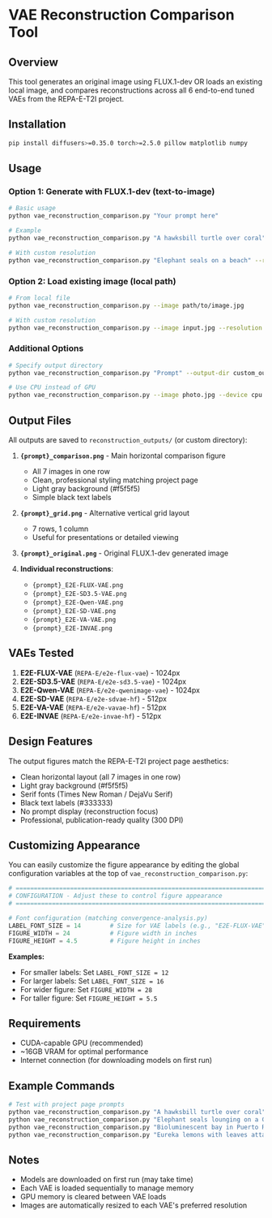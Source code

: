 # VAE Reconstruction Comparison Tool

## Overview
This tool generates an original image using FLUX.1-dev OR loads an existing local image, and compares reconstructions across all 6 end-to-end tuned VAEs from the REPA-E-T2I project.

## Installation

```bash
pip install diffusers>=0.35.0 torch>=2.5.0 pillow matplotlib numpy
```

## Usage

### Option 1: Generate with FLUX.1-dev (text-to-image)
```bash
# Basic usage
python vae_reconstruction_comparison.py "Your prompt here"

# Example
python vae_reconstruction_comparison.py "A hawksbill turtle over coral"

# With custom resolution
python vae_reconstruction_comparison.py "Elephant seals on a beach" --resolution 1024
```

### Option 2: Load existing image (local path)
```bash
# From local file
python vae_reconstruction_comparison.py --image path/to/image.jpg

# With custom resolution
python vae_reconstruction_comparison.py --image input.jpg --resolution 1024
```

### Additional Options
```bash
# Specify output directory
python vae_reconstruction_comparison.py "Prompt" --output-dir custom_outputs

# Use CPU instead of GPU
python vae_reconstruction_comparison.py --image photo.jpg --device cpu
```

## Output Files

All outputs are saved to `reconstruction_outputs/` (or custom directory):

1. **`{prompt}_comparison.png`** - Main horizontal comparison figure
   - All 7 images in one row
   - Clean, professional styling matching project page
   - Light gray background (#f5f5f5)
   - Simple black text labels

2. **`{prompt}_grid.png`** - Alternative vertical grid layout
   - 7 rows, 1 column
   - Useful for presentations or detailed viewing

3. **`{prompt}_original.png`** - Original FLUX.1-dev generated image

4. **Individual reconstructions**:
   - `{prompt}_E2E-FLUX-VAE.png`
   - `{prompt}_E2E-SD3.5-VAE.png`
   - `{prompt}_E2E-Qwen-VAE.png`
   - `{prompt}_E2E-SD-VAE.png`
   - `{prompt}_E2E-VA-VAE.png`
   - `{prompt}_E2E-INVAE.png`

## VAEs Tested

1. **E2E-FLUX-VAE** (`REPA-E/e2e-flux-vae`) - 1024px
2. **E2E-SD3.5-VAE** (`REPA-E/e2e-sd3.5-vae`) - 1024px
3. **E2E-Qwen-VAE** (`REPA-E/e2e-qwenimage-vae`) - 1024px
4. **E2E-SD-VAE** (`REPA-E/e2e-sdvae-hf`) - 512px
5. **E2E-VA-VAE** (`REPA-E/e2e-vavae-hf`) - 512px
6. **E2E-INVAE** (`REPA-E/e2e-invae-hf`) - 512px

## Design Features

The output figures match the REPA-E-T2I project page aesthetics:
- Clean horizontal layout (all 7 images in one row)
- Light gray background (#f5f5f5)
- Serif fonts (Times New Roman / DejaVu Serif)
- Black text labels (#333333)
- No prompt display (reconstruction focus)
- Professional, publication-ready quality (300 DPI)

## Customizing Appearance

You can easily customize the figure appearance by editing the global configuration variables at the top of `vae_reconstruction_comparison.py`:

```python
# ============================================================================
# CONFIGURATION - Adjust these to control figure appearance
# ============================================================================

# Font configuration (matching convergence-analysis.py)
LABEL_FONT_SIZE = 14        # Size for VAE labels (e.g., "E2E-FLUX-VAE")
FIGURE_WIDTH = 24           # Figure width in inches
FIGURE_HEIGHT = 4.5         # Figure height in inches
```

**Examples:**
- For smaller labels: Set `LABEL_FONT_SIZE = 12`
- For larger labels: Set `LABEL_FONT_SIZE = 16`
- For wider figure: Set `FIGURE_WIDTH = 28`
- For taller figure: Set `FIGURE_HEIGHT = 5.5`

## Requirements

- CUDA-capable GPU (recommended)
- ~16GB VRAM for optimal performance
- Internet connection (for downloading models on first run)

## Example Commands

```bash
# Test with project page prompts
python vae_reconstruction_comparison.py "A hawksbill turtle over coral"
python vae_reconstruction_comparison.py "Elephant seals lounging on a California beach"
python vae_reconstruction_comparison.py "Bioluminescent bay in Puerto Rico"
python vae_reconstruction_comparison.py "Eureka lemons with leaves attached"
```

## Notes

- Models are downloaded on first run (may take time)
- Each VAE is loaded sequentially to manage memory
- GPU memory is cleared between VAE loads
- Images are automatically resized to each VAE's preferred resolution

